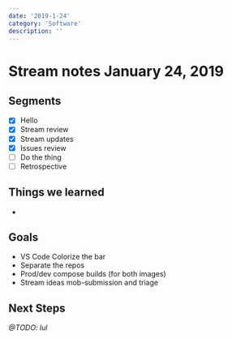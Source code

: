 ```yaml
---
date: '2019-1-24'
category: 'Software'
description: ''
---
```


# Stream notes January 24, 2019

## Segments

- [x] Hello
- [x] Stream review
- [x] Stream updates
- [x] Issues review
- [ ] Do the thing
- [ ] Retrospective

## Things we learned

-

## Goals

- VS Code Colorize the bar
- Separate the repos
- Prod/dev compose builds (for both images)
- Stream ideas mob-submission and triage

## Next Steps

_@TODO: lul_
